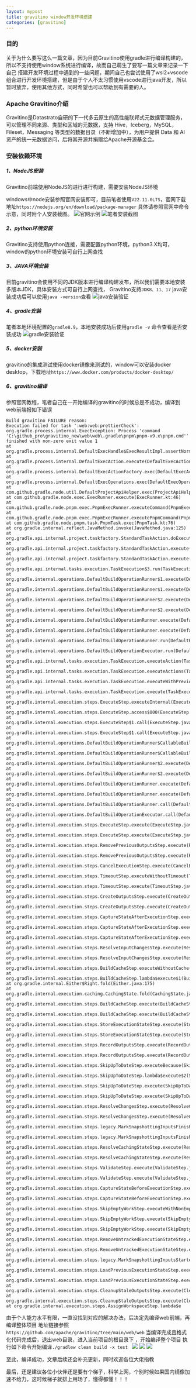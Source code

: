 ```yaml
---
layout: mypost
title: gravitino window开发环境搭建
categories: [gravitino]
---
```


### 目的
关于为什么要写这么一篇文章，因为目前Gravitino使用gradle进行编译构建的，所以不支持使用window系统进行编译，故而自己萌生了要写一篇文章来记录一下自己
搭建开发环境过程中遇到的一些问题，期间自己也尝试使用了wsl2+vscode组合进行开发环境搭建，但是由于个人不太习惯使用vscode进行java开发，所以暂时放弃，使用其他方式，同时希望也可以帮助到有需要的人。

### Apache Gravitino介绍
Gravitino是Datastrato自研的下一代多云原生的高性能联邦式元数据管理服务，可以管理不同来源、类型和区域的元数据，支持 Hive，Iceberg，MySQL，Fileset，Messaging 等类型的数据目录（不断增加中），为用户提供 Data 和 AI 资产的统一元数据访问，后将其开源并捐赠给Apache开源基金会。

### 安装依赖环境
##### 1、NodeJS安装
Gravitino前端使用NodeJS的进行进行构建，需要安装NodeJS环境

windows中node安装参照官网安装即可，目前笔者使用``V22.11.0LTS``，官网下载地址``https://nodejs.org/en/download/package-manager``
具体请参照官网中命令示意，同时附个人安装截图。
![官网示例](..\posts\2024\11\23\2.png)
![笔者安装截图](..\posts\2024\11\23\1.png)

##### 2、python环境安装
Gravitino支持使用python连接，需要配置python环境，python3.X均可，window的python环境安装可自行上网查找

##### 3、JAVA环境安装
目前gravitino会使用不同的JDK版本进行编译构建发布，所以我们需要本地安装多版本JDK，具体安装方式可自行上网查找，
Gravitino支持``JDK8、11、17``
java安装成功后可以使用``java -version``查看
![java安装验证](..\posts\2024\11\23\4.png)

##### 4、gradle安装
笔者本地环境配置的``gradle8.9``，本地安装成功后使用``gradle -v`` 命令查看是否安装成功
![gradle安装验证](..\posts\2024\11\23\3.png)

##### 5、docker安装
gravitino的集成测试使用docker镜像来测试的，window可以安装docker desktop，下载地址``https://www.docker.com/products/docker-desktop/``

##### 6、gravitino编译
参照官网教程，笔者自己在一开始编译的gravitino的时候总是不成功，编译到web前端报如下错误
```
Build gravitino FAILURE reason:
Execution failed for task ':web:web:prettierCheck':
org.gradle.process.internal.ExecException: Process 'command 'C:\github_pro\gravitino_new\web\web\.gradle\pnpm\pnpm-v9.x\pnpm.cmd'' finished with non-zero exit value 1
at org.gradle.process.internal.DefaultExecHandle$ExecResultImpl.assertNormalExitValue(DefaultExecHandle.java:415)
at org.gradle.process.internal.DefaultExecAction.execute(DefaultExecAction.java:38)
at org.gradle.process.internal.DefaultExecActionFactory.exec(DefaultExecActionFactory.java:202)
at org.gradle.process.internal.DefaultExecOperations.exec(DefaultExecOperations.java:37)
at com.github.gradle.node.util.DefaultProjectApiHelper.exec(ProjectApiHelper.kt:68)
at com.github.gradle.node.exec.ExecRunner.execute(ExecRunner.kt:46)
at com.github.gradle.node.pnpm.exec.PnpmExecRunner.executeCommand(PnpmExecRunner.kt:38)
at com.github.gradle.node.pnpm.exec.PnpmExecRunner.executePnpmCommand(PnpmExecRunner.kt:26)
at com.github.gradle.node.pnpm.task.PnpmTask.exec(PnpmTask.kt:76)
at org.gradle.internal.reflect.JavaMethod.invoke(JavaMethod.java:125)
at org.gradle.api.internal.project.taskfactory.StandardTaskAction.doExecute(StandardTaskAction.java:58)
at org.gradle.api.internal.project.taskfactory.StandardTaskAction.execute(StandardTaskAction.java:51)
at org.gradle.api.internal.project.taskfactory.StandardTaskAction.execute(StandardTaskAction.java:29)
at org.gradle.api.internal.tasks.execution.TaskExecution$3.run(TaskExecution.java:248)
at org.gradle.internal.operations.DefaultBuildOperationRunner$1.execute(DefaultBuildOperationRunner.java:29)
at org.gradle.internal.operations.DefaultBuildOperationRunner$1.execute(DefaultBuildOperationRunner.java:26)
at org.gradle.internal.operations.DefaultBuildOperationRunner$2.execute(DefaultBuildOperationRunner.java:66)
at org.gradle.internal.operations.DefaultBuildOperationRunner$2.execute(DefaultBuildOperationRunner.java:59)
at org.gradle.internal.operations.DefaultBuildOperationRunner.execute(DefaultBuildOperationRunner.java:157)
at org.gradle.internal.operations.DefaultBuildOperationRunner.execute(DefaultBuildOperationRunner.java:59)
at org.gradle.internal.operations.DefaultBuildOperationRunner.run(DefaultBuildOperationRunner.java:47)
at org.gradle.internal.operations.DefaultBuildOperationExecutor.run(DefaultBuildOperationExecutor.java:68)
at org.gradle.api.internal.tasks.execution.TaskExecution.executeAction(TaskExecution.java:233)
at org.gradle.api.internal.tasks.execution.TaskExecution.executeActions(TaskExecution.java:216)
at org.gradle.api.internal.tasks.execution.TaskExecution.executeWithPreviousOutputFiles(TaskExecution.java:199)
at org.gradle.api.internal.tasks.execution.TaskExecution.execute(TaskExecution.java:166)
at org.gradle.internal.execution.steps.ExecuteStep.executeInternal(ExecuteStep.java:105)
at org.gradle.internal.execution.steps.ExecuteStep.access$000(ExecuteStep.java:44)
at org.gradle.internal.execution.steps.ExecuteStep$1.call(ExecuteStep.java:59)
at org.gradle.internal.execution.steps.ExecuteStep$1.call(ExecuteStep.java:56)
at org.gradle.internal.operations.DefaultBuildOperationRunner$CallableBuildOperationWorker.execute(DefaultBuildOperationRunner.java:204)
at org.gradle.internal.operations.DefaultBuildOperationRunner$CallableBuildOperationWorker.execute(DefaultBuildOperationRunner.java:199)
at org.gradle.internal.operations.DefaultBuildOperationRunner$2.execute(DefaultBuildOperationRunner.java:66)
at org.gradle.internal.operations.DefaultBuildOperationRunner$2.execute(DefaultBuildOperationRunner.java:59)
at org.gradle.internal.operations.DefaultBuildOperationRunner.execute(DefaultBuildOperationRunner.java:157)
at org.gradle.internal.operations.DefaultBuildOperationRunner.execute(DefaultBuildOperationRunner.java:59)
at org.gradle.internal.operations.DefaultBuildOperationRunner.call(DefaultBuildOperationRunner.java:53)
at org.gradle.internal.operations.DefaultBuildOperationExecutor.call(DefaultBuildOperationExecutor.java:73)
at org.gradle.internal.execution.steps.ExecuteStep.execute(ExecuteStep.java:56)
at org.gradle.internal.execution.steps.ExecuteStep.execute(ExecuteStep.java:44)
at org.gradle.internal.execution.steps.RemovePreviousOutputsStep.execute(RemovePreviousOutputsStep.java:67)
at org.gradle.internal.execution.steps.RemovePreviousOutputsStep.execute(RemovePreviousOutputsStep.java:37)
at org.gradle.internal.execution.steps.CancelExecutionStep.execute(CancelExecutionStep.java:41)
at org.gradle.internal.execution.steps.TimeoutStep.executeWithoutTimeout(TimeoutStep.java:74)
at org.gradle.internal.execution.steps.TimeoutStep.execute(TimeoutStep.java:55)
at org.gradle.internal.execution.steps.CreateOutputsStep.execute(CreateOutputsStep.java:50)
at org.gradle.internal.execution.steps.CreateOutputsStep.execute(CreateOutputsStep.java:28)
at org.gradle.internal.execution.steps.CaptureStateAfterExecutionStep.executeDelegateBroadcastingChanges(CaptureStateAfterExecutionStep.java:100)
at org.gradle.internal.execution.steps.CaptureStateAfterExecutionStep.execute(CaptureStateAfterExecutionStep.java:72)
at org.gradle.internal.execution.steps.CaptureStateAfterExecutionStep.execute(CaptureStateAfterExecutionStep.java:50)
at org.gradle.internal.execution.steps.ResolveInputChangesStep.execute(ResolveInputChangesStep.java:40)
at org.gradle.internal.execution.steps.ResolveInputChangesStep.execute(ResolveInputChangesStep.java:29)
at org.gradle.internal.execution.steps.BuildCacheStep.executeWithoutCache(BuildCacheStep.java:179)
at org.gradle.internal.execution.steps.BuildCacheStep.lambda$execute$1(BuildCacheStep.java:70)
at org.gradle.internal.Either$Right.fold(Either.java:175)
at org.gradle.internal.execution.caching.CachingState.fold(CachingState.java:59)
at org.gradle.internal.execution.steps.BuildCacheStep.execute(BuildCacheStep.java:68)
at org.gradle.internal.execution.steps.BuildCacheStep.execute(BuildCacheStep.java:46)
at org.gradle.internal.execution.steps.StoreExecutionStateStep.execute(StoreExecutionStateStep.java:36)
at org.gradle.internal.execution.steps.StoreExecutionStateStep.execute(StoreExecutionStateStep.java:25)
at org.gradle.internal.execution.steps.RecordOutputsStep.execute(RecordOutputsStep.java:36)
at org.gradle.internal.execution.steps.RecordOutputsStep.execute(RecordOutputsStep.java:22)
at org.gradle.internal.execution.steps.SkipUpToDateStep.executeBecause(SkipUpToDateStep.java:91)
at org.gradle.internal.execution.steps.SkipUpToDateStep.lambda$execute$2(SkipUpToDateStep.java:55)
at org.gradle.internal.execution.steps.SkipUpToDateStep.execute(SkipUpToDateStep.java:55)
at org.gradle.internal.execution.steps.SkipUpToDateStep.execute(SkipUpToDateStep.java:37)
at org.gradle.internal.execution.steps.ResolveChangesStep.execute(ResolveChangesStep.java:65)
at org.gradle.internal.execution.steps.ResolveChangesStep.execute(ResolveChangesStep.java:36)
at org.gradle.internal.execution.steps.legacy.MarkSnapshottingInputsFinishedStep.execute(MarkSnapshottingInputsFinishedStep.java:37)
at org.gradle.internal.execution.steps.legacy.MarkSnapshottingInputsFinishedStep.execute(MarkSnapshottingInputsFinishedStep.java:27)
at org.gradle.internal.execution.steps.ResolveCachingStateStep.execute(ResolveCachingStateStep.java:77)
at org.gradle.internal.execution.steps.ResolveCachingStateStep.execute(ResolveCachingStateStep.java:38)
at org.gradle.internal.execution.steps.ValidateStep.execute(ValidateStep.java:94)
at org.gradle.internal.execution.steps.ValidateStep.execute(ValidateStep.java:49)
at org.gradle.internal.execution.steps.CaptureStateBeforeExecutionStep.execute(CaptureStateBeforeExecutionStep.java:71)
at org.gradle.internal.execution.steps.CaptureStateBeforeExecutionStep.execute(CaptureStateBeforeExecutionStep.java:45)
at org.gradle.internal.execution.steps.SkipEmptyWorkStep.executeWithNonEmptySources(SkipEmptyWorkStep.java:177)
at org.gradle.internal.execution.steps.SkipEmptyWorkStep.execute(SkipEmptyWorkStep.java:81)
at org.gradle.internal.execution.steps.SkipEmptyWorkStep.execute(SkipEmptyWorkStep.java:53)
at org.gradle.internal.execution.steps.RemoveUntrackedExecutionStateStep.execute(RemoveUntrackedExecutionStateStep.java:32)
at org.gradle.internal.execution.steps.RemoveUntrackedExecutionStateStep.execute(RemoveUntrackedExecutionStateStep.java:21)
at org.gradle.internal.execution.steps.legacy.MarkSnapshottingInputsStartedStep.execute(MarkSnapshottingInputsStartedStep.java:38)
at org.gradle.internal.execution.steps.LoadPreviousExecutionStateStep.execute(LoadPreviousExecutionStateStep.java:36)
at org.gradle.internal.execution.steps.LoadPreviousExecutionStateStep.execute(LoadPreviousExecutionStateStep.java:23)
at org.gradle.internal.execution.steps.CleanupStaleOutputsStep.execute(CleanupStaleOutputsStep.java:75)
at org.gradle.internal.execution.steps.CleanupStaleOutputsStep.execute(CleanupStaleOutputsStep.java:41)
at org.gradle.internal.execution.steps.AssignWorkspaceStep.lambda$e
```
由于个人能力水平有限，一直没找到对应的解决办法，后决定先编译web前端，再编译整体项目
地址链接参照 ``https://github.com/apache/gravitino/tree/main/web/web`` 当编译完成且格式化代码完成后，退出web目录，进入当前项目的根目录下
，开始编译整个项目
执行如下命令开始编译``./gradlew clean build -x test ``
![](..\posts\2024\11\23\5.png)
![](..\posts\2024\11\23\6.png)
![](..\posts\2024\11\23\7.png)

至此，编译成功，文章后续还会补充更新，同时欢迎各位大佬指教

最后，还是建议各位小伙伴还是要有个梯子，科学上网，个别时候如果国内镜像加速不给力，这时候梯子就排上用场了，懂得都懂！！！
